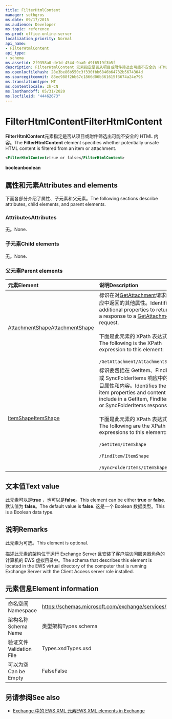 ```yaml
---
title: FilterHtmlContent
manager: sethgros
ms.date: 09/17/2015
ms.audience: Developer
ms.topic: reference
ms.prod: office-online-server
localization_priority: Normal
api_name:
- FilterHtmlContent
api_type:
- schema
ms.assetid: 2f9358a0-de1d-4544-9aa0-d9f6519f3b5f
description: FilterHtmlContent 元素指定是否从项目或附件筛选出可能不安全的 HTML 内容。
ms.openlocfilehash: 28e3be86b550c3f330fbb6846b64732b5674304d
ms.sourcegitcommit: 88ec988f2bb67c1866d06b361615f3674a24e795
ms.translationtype: MT
ms.contentlocale: zh-CN
ms.lasthandoff: 05/31/2020
ms.locfileid: "44462673"
---
```

# <a name="filterhtmlcontent"></a><span data-ttu-id="541df-103">FilterHtmlContent</span><span class="sxs-lookup"><span data-stu-id="541df-103">FilterHtmlContent</span></span>

<span data-ttu-id="541df-104">**FilterHtmlContent**元素指定是否从项目或附件筛选出可能不安全的 HTML 内容。</span><span class="sxs-lookup"><span data-stu-id="541df-104">The **FilterHtmlContent** element specifies whether potentially unsafe HTML content is filtered from an item or attachment.</span></span> 
  
```xml
<FilterHtmlContent>true or false</FilterHtmlContent>
```

 <span data-ttu-id="541df-105">**boolean**</span><span class="sxs-lookup"><span data-stu-id="541df-105">**boolean**</span></span>
## <a name="attributes-and-elements"></a><span data-ttu-id="541df-106">属性和元素</span><span class="sxs-lookup"><span data-stu-id="541df-106">Attributes and elements</span></span>

<span data-ttu-id="541df-107">下面各部分介绍了属性、子元素和父元素。</span><span class="sxs-lookup"><span data-stu-id="541df-107">The following sections describe attributes, child elements, and parent elements.</span></span>
  
### <a name="attributes"></a><span data-ttu-id="541df-108">Attributes</span><span class="sxs-lookup"><span data-stu-id="541df-108">Attributes</span></span>

<span data-ttu-id="541df-109">无。</span><span class="sxs-lookup"><span data-stu-id="541df-109">None.</span></span>
  
### <a name="child-elements"></a><span data-ttu-id="541df-110">子元素</span><span class="sxs-lookup"><span data-stu-id="541df-110">Child elements</span></span>

<span data-ttu-id="541df-111">无。</span><span class="sxs-lookup"><span data-stu-id="541df-111">None.</span></span>
  
### <a name="parent-elements"></a><span data-ttu-id="541df-112">父元素</span><span class="sxs-lookup"><span data-stu-id="541df-112">Parent elements</span></span>

|<span data-ttu-id="541df-113">**元素**</span><span class="sxs-lookup"><span data-stu-id="541df-113">**Element**</span></span>|<span data-ttu-id="541df-114">**说明**</span><span class="sxs-lookup"><span data-stu-id="541df-114">**Description**</span></span>|
|:-----|:-----|
|[<span data-ttu-id="541df-115">AttachmentShape</span><span class="sxs-lookup"><span data-stu-id="541df-115">AttachmentShape</span></span>](attachmentshape.md) <br/> | <span data-ttu-id="541df-116">标识在对[GetAttachment](getattachment.md)请求的响应中返回的其他属性。</span><span class="sxs-lookup"><span data-stu-id="541df-116">Identifies additional properties to return in a response to a [GetAttachment](getattachment.md) request.</span></span>  <br/><br/>  <span data-ttu-id="541df-117">下面是此元素的 XPath 表达式： </span><span class="sxs-lookup"><span data-stu-id="541df-117">The following is the XPath expression to this element:</span></span> <br/> <br/>  `/GetAttachment/AttachmentShape` <br/> |
|[<span data-ttu-id="541df-118">ItemShape</span><span class="sxs-lookup"><span data-stu-id="541df-118">ItemShape</span></span>](itemshape.md) <br/> | <span data-ttu-id="541df-119">标识要包括在 GetItem、FindItem 或 SyncFolderItems 响应中的项目属性和内容。</span><span class="sxs-lookup"><span data-stu-id="541df-119">Identifies the item properties and content to include in a GetItem, FindItem, or SyncFolderItems response.</span></span>  <br/> <br/> <span data-ttu-id="541df-120">下面是此元素的 XPath 表达式：</span><span class="sxs-lookup"><span data-stu-id="541df-120">The following are the XPath expressions to this element:</span></span> <br/> <br/>  `/GetItem/ItemShape`<br/> <br/>  `/FindItem/ItemShape`<br/> <br/>  `/SyncFolderItems/ItemShape` <br/> |
   
## <a name="text-value"></a><span data-ttu-id="541df-121">文本值</span><span class="sxs-lookup"><span data-stu-id="541df-121">Text value</span></span>

<span data-ttu-id="541df-122">此元素可以是**true** ，也可以是**false**。</span><span class="sxs-lookup"><span data-stu-id="541df-122">This element can be either **true** or **false**.</span></span> <span data-ttu-id="541df-123">默认值为 **false**。</span><span class="sxs-lookup"><span data-stu-id="541df-123">The default value is **false**.</span></span> <span data-ttu-id="541df-124">这是一个 Boolean 数据类型。</span><span class="sxs-lookup"><span data-stu-id="541df-124">This is a Boolean data type.</span></span>
  
## <a name="remarks"></a><span data-ttu-id="541df-125">说明</span><span class="sxs-lookup"><span data-stu-id="541df-125">Remarks</span></span>

<span data-ttu-id="541df-126">此元素为可选。</span><span class="sxs-lookup"><span data-stu-id="541df-126">This element is optional.</span></span>
  
<span data-ttu-id="541df-127">描述此元素的架构位于运行 Exchange Server 且安装了客户端访问服务器角色的计算机的 EWS 虚拟目录中。</span><span class="sxs-lookup"><span data-stu-id="541df-127">The schema that describes this element is located in the EWS virtual directory of the computer that is running Exchange Server with the Client Access server role installed.</span></span>
  
## <a name="element-information"></a><span data-ttu-id="541df-128">元素信息</span><span class="sxs-lookup"><span data-stu-id="541df-128">Element information</span></span>

|||
|:-----|:-----|
|<span data-ttu-id="541df-129">命名空间</span><span class="sxs-lookup"><span data-stu-id="541df-129">Namespace</span></span>  <br/> |https://schemas.microsoft.com/exchange/services/2006/types  <br/> |
|<span data-ttu-id="541df-130">架构名称</span><span class="sxs-lookup"><span data-stu-id="541df-130">Schema Name</span></span>  <br/> |<span data-ttu-id="541df-131">类型架构</span><span class="sxs-lookup"><span data-stu-id="541df-131">Types schema</span></span>  <br/> |
|<span data-ttu-id="541df-132">验证文件</span><span class="sxs-lookup"><span data-stu-id="541df-132">Validation File</span></span>  <br/> |<span data-ttu-id="541df-133">Types.xsd</span><span class="sxs-lookup"><span data-stu-id="541df-133">Types.xsd</span></span>  <br/> |
|<span data-ttu-id="541df-134">可以为空</span><span class="sxs-lookup"><span data-stu-id="541df-134">Can be Empty</span></span>  <br/> |<span data-ttu-id="541df-135">False</span><span class="sxs-lookup"><span data-stu-id="541df-135">False</span></span>  <br/> |
   
## <a name="see-also"></a><span data-ttu-id="541df-136">另请参阅</span><span class="sxs-lookup"><span data-stu-id="541df-136">See also</span></span>

- [<span data-ttu-id="541df-137">Exchange 中的 EWS XML 元素</span><span class="sxs-lookup"><span data-stu-id="541df-137">EWS XML elements in Exchange</span></span>](ews-xml-elements-in-exchange.md)

